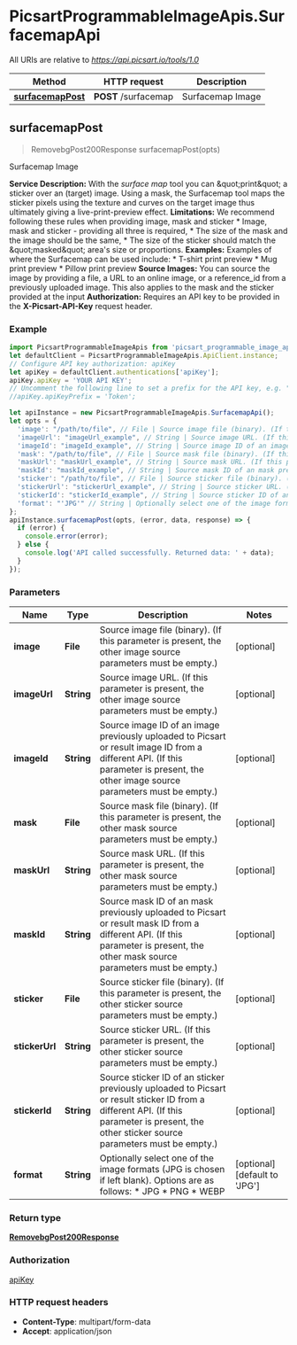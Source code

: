 # PicsartProgrammableImageApis.SurfacemapApi

All URIs are relative to *https://api.picsart.io/tools/1.0*

Method | HTTP request | Description
------------- | ------------- | -------------
[**surfacemapPost**](SurfacemapApi.md#surfacemapPost) | **POST** /surfacemap | Surfacemap Image



## surfacemapPost

> RemovebgPost200Response surfacemapPost(opts)

Surfacemap Image

**Service Description:**   With the *surface map* tool you can \&quot;print\&quot; a sticker over an (target) image.   Using a mask, the Surfacemap tool maps the sticker pixels using the texture and curves on the target image   thus ultimately giving a live-print-preview effect.  **Limitations:** We recommend following these rules when providing image, mask and sticker   * Image, mask and sticker - providing all three is required,   * The size of the mask and the image should be the same,   * The size of the sticker should match the \&quot;masked\&quot; area&#39;s size or proportions.  **Examples:** Examples of where the Surfacemap can be used include:   * T-shirt print preview   * Mug print preview   * Pillow print preview  **Source Images:**   You can source the image by providing a file, a URL to an online image, or a reference_id from a previously uploaded image.   This also applies to the mask and the sticker provided at the input   **Authorization:**     Requires an API key to be provided in the **X-Picsart-API-Key** request header. 

### Example

```javascript
import PicsartProgrammableImageApis from 'picsart_programmable_image_apis';
let defaultClient = PicsartProgrammableImageApis.ApiClient.instance;
// Configure API key authorization: apiKey
let apiKey = defaultClient.authentications['apiKey'];
apiKey.apiKey = 'YOUR API KEY';
// Uncomment the following line to set a prefix for the API key, e.g. "Token" (defaults to null)
//apiKey.apiKeyPrefix = 'Token';

let apiInstance = new PicsartProgrammableImageApis.SurfacemapApi();
let opts = {
  'image': "/path/to/file", // File | Source image file (binary). (If this parameter is present, the other image source parameters must be empty.)
  'imageUrl': "imageUrl_example", // String | Source image URL. (If this parameter is present, the other image source parameters must be empty.)
  'imageId': "imageId_example", // String | Source image ID of an image previously uploaded to Picsart or result image ID from a different API. (If this parameter is present, the other image source parameters must be empty.)
  'mask': "/path/to/file", // File | Source mask file (binary). (If this parameter is present, the other mask source parameters must be empty.)
  'maskUrl': "maskUrl_example", // String | Source mask URL. (If this parameter is present, the other mask source parameters must be empty.)
  'maskId': "maskId_example", // String | Source mask ID of an mask previously uploaded to Picsart or result mask ID from a different API. (If this parameter is present, the other mask source parameters must be empty.)
  'sticker': "/path/to/file", // File | Source sticker file (binary). (If this parameter is present, the other sticker source parameters must be empty.)
  'stickerUrl': "stickerUrl_example", // String | Source sticker URL. (If this parameter is present, the other sticker source parameters must be empty.)
  'stickerId': "stickerId_example", // String | Source sticker ID of an sticker previously uploaded to Picsart or result sticker ID from a different API. (If this parameter is present, the other sticker source parameters must be empty.)
  'format': "'JPG'" // String | Optionally select one of the image formats (JPG is chosen if left blank). Options are as follows:   * JPG   * PNG   * WEBP 
};
apiInstance.surfacemapPost(opts, (error, data, response) => {
  if (error) {
    console.error(error);
  } else {
    console.log('API called successfully. Returned data: ' + data);
  }
});
```

### Parameters


Name | Type | Description  | Notes
------------- | ------------- | ------------- | -------------
 **image** | **File**| Source image file (binary). (If this parameter is present, the other image source parameters must be empty.) | [optional] 
 **imageUrl** | **String**| Source image URL. (If this parameter is present, the other image source parameters must be empty.) | [optional] 
 **imageId** | **String**| Source image ID of an image previously uploaded to Picsart or result image ID from a different API. (If this parameter is present, the other image source parameters must be empty.) | [optional] 
 **mask** | **File**| Source mask file (binary). (If this parameter is present, the other mask source parameters must be empty.) | [optional] 
 **maskUrl** | **String**| Source mask URL. (If this parameter is present, the other mask source parameters must be empty.) | [optional] 
 **maskId** | **String**| Source mask ID of an mask previously uploaded to Picsart or result mask ID from a different API. (If this parameter is present, the other mask source parameters must be empty.) | [optional] 
 **sticker** | **File**| Source sticker file (binary). (If this parameter is present, the other sticker source parameters must be empty.) | [optional] 
 **stickerUrl** | **String**| Source sticker URL. (If this parameter is present, the other sticker source parameters must be empty.) | [optional] 
 **stickerId** | **String**| Source sticker ID of an sticker previously uploaded to Picsart or result sticker ID from a different API. (If this parameter is present, the other sticker source parameters must be empty.) | [optional] 
 **format** | **String**| Optionally select one of the image formats (JPG is chosen if left blank). Options are as follows:   * JPG   * PNG   * WEBP  | [optional] [default to &#39;JPG&#39;]

### Return type

[**RemovebgPost200Response**](RemovebgPost200Response.md)

### Authorization

[apiKey](../README.md#apiKey)

### HTTP request headers

- **Content-Type**: multipart/form-data
- **Accept**: application/json

